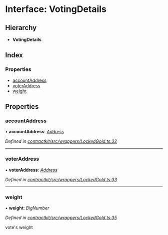 # Interface: VotingDetails

## Hierarchy

* **VotingDetails**

## Index

### Properties

* [accountAddress](_wrappers_lockedgold_.votingdetails.md#accountaddress)
* [voterAddress](_wrappers_lockedgold_.votingdetails.md#voteraddress)
* [weight](_wrappers_lockedgold_.votingdetails.md#weight)

## Properties

###  accountAddress

• **accountAddress**: *[Address](../modules/_base_.md#address)*

*Defined in [contractkit/src/wrappers/LockedGold.ts:32](https://github.com/celo-org/celo-monorepo/blob/master/packages/contractkit/src/wrappers/LockedGold.ts#L32)*

___

###  voterAddress

• **voterAddress**: *[Address](../modules/_base_.md#address)*

*Defined in [contractkit/src/wrappers/LockedGold.ts:33](https://github.com/celo-org/celo-monorepo/blob/master/packages/contractkit/src/wrappers/LockedGold.ts#L33)*

___

###  weight

• **weight**: *BigNumber*

*Defined in [contractkit/src/wrappers/LockedGold.ts:35](https://github.com/celo-org/celo-monorepo/blob/master/packages/contractkit/src/wrappers/LockedGold.ts#L35)*

vote's weight
